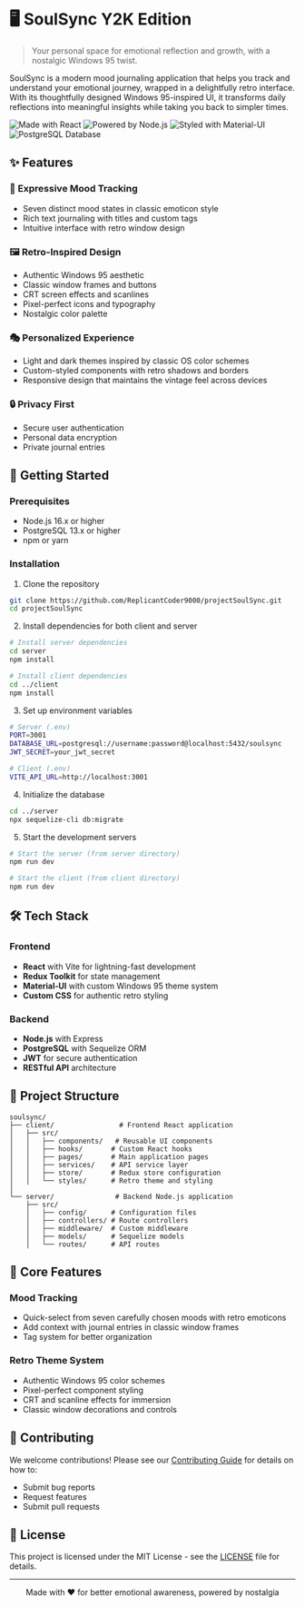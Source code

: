 # 🖥️ SoulSync Y2K Edition

> Your personal space for emotional reflection and growth, with a nostalgic Windows 95 twist.

SoulSync is a modern mood journaling application that helps you track and understand your emotional journey, wrapped in a delightfully retro interface. With its thoughtfully designed Windows 95-inspired UI, it transforms daily reflections into meaningful insights while taking you back to simpler times.

![Made with React](https://img.shields.io/badge/Made_with-React-61DAFB.svg?style=flat&logo=react)
![Powered by Node.js](https://img.shields.io/badge/Powered_by-Node.js-339933.svg?style=flat&logo=node.js)
![Styled with Material-UI](https://img.shields.io/badge/Styled_with-MUI-007FFF.svg?style=flat&logo=mui)
![PostgreSQL Database](https://img.shields.io/badge/Database-PostgreSQL-336791.svg?style=flat&logo=postgresql)

## ✨ Features

### 🎨 Expressive Mood Tracking
- Seven distinct mood states in classic emoticon style
- Rich text journaling with titles and custom tags
- Intuitive interface with retro window design

### 🖼️ Retro-Inspired Design
- Authentic Windows 95 aesthetic
- Classic window frames and buttons
- CRT screen effects and scanlines
- Pixel-perfect icons and typography
- Nostalgic color palette

### 🎭 Personalized Experience
- Light and dark themes inspired by classic OS color schemes
- Custom-styled components with retro shadows and borders
- Responsive design that maintains the vintage feel across devices

### 🔒 Privacy First
- Secure user authentication
- Personal data encryption
- Private journal entries

## 🚀 Getting Started

### Prerequisites
- Node.js 16.x or higher
- PostgreSQL 13.x or higher
- npm or yarn

### Installation

1. Clone the repository
```bash
git clone https://github.com/ReplicantCoder9000/projectSoulSync.git
cd projectSoulSync
```

2. Install dependencies for both client and server
```bash
# Install server dependencies
cd server
npm install

# Install client dependencies
cd ../client
npm install
```

3. Set up environment variables
```bash
# Server (.env)
PORT=3001
DATABASE_URL=postgresql://username:password@localhost:5432/soulsync
JWT_SECRET=your_jwt_secret

# Client (.env)
VITE_API_URL=http://localhost:3001
```

4. Initialize the database
```bash
cd ../server
npx sequelize-cli db:migrate
```

5. Start the development servers
```bash
# Start the server (from server directory)
npm run dev

# Start the client (from client directory)
npm run dev
```

## 🛠️ Tech Stack

### Frontend
- **React** with Vite for lightning-fast development
- **Redux Toolkit** for state management
- **Material-UI** with custom Windows 95 theme system
- **Custom CSS** for authentic retro styling

### Backend
- **Node.js** with Express
- **PostgreSQL** with Sequelize ORM
- **JWT** for secure authentication
- **RESTful API** architecture

## 📁 Project Structure

```
soulsync/
├── client/                # Frontend React application
│   ├── src/
│   │   ├── components/   # Reusable UI components
│   │   ├── hooks/       # Custom React hooks
│   │   ├── pages/       # Main application pages
│   │   ├── services/    # API service layer
│   │   ├── store/       # Redux store configuration
│   │   └── styles/      # Retro theme and styling
│   
└── server/               # Backend Node.js application
    ├── src/
    │   ├── config/      # Configuration files
    │   ├── controllers/ # Route controllers
    │   ├── middleware/  # Custom middleware
    │   ├── models/      # Sequelize models
    │   └── routes/      # API routes
```

## 🎯 Core Features

### Mood Tracking
- Quick-select from seven carefully chosen moods with retro emoticons
- Add context with journal entries in classic window frames
- Tag system for better organization

### Retro Theme System
- Authentic Windows 95 color schemes
- Pixel-perfect component styling
- CRT and scanline effects for immersion
- Classic window decorations and controls

## 🤝 Contributing

We welcome contributions! Please see our [Contributing Guide](CONTRIBUTING.md) for details on how to:
- Submit bug reports
- Request features
- Submit pull requests

## 📜 License

This project is licensed under the MIT License - see the [LICENSE](LICENSE) file for details.

---

<p align="center">Made with ❤️ for better emotional awareness, powered by nostalgia</p>
